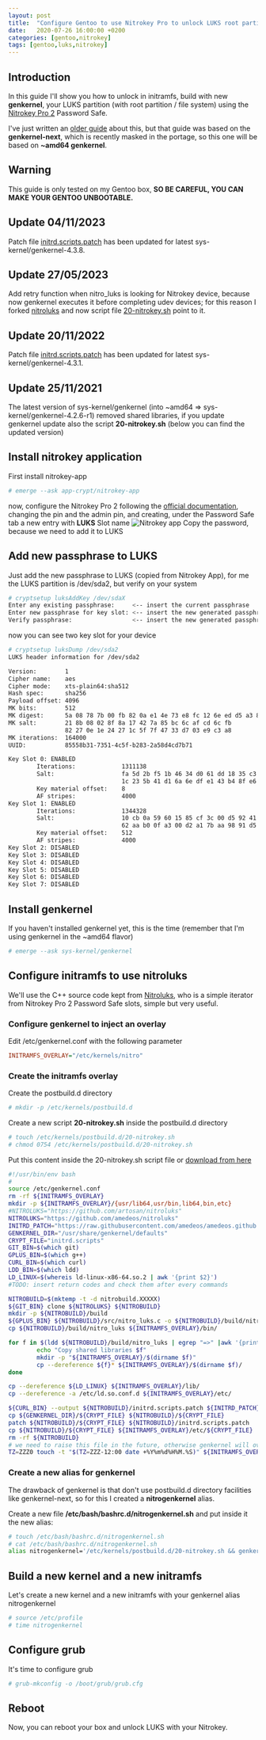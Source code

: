 ```yaml
---
layout: post
title:  "Configure Gentoo to use Nitrokey Pro to unlock LUKS root partition, using genkernel"
date:   2020-07-26 16:00:00 +0200
categories: [gentoo,nitrokey]
tags: [gentoo,luks,nitrokey]
---
```

## Introduction
In this guide I'll show you how to unlock in initramfs, build with new **genkernel**, your LUKS partition (with root partition / file system) using the [Nitrokey Pro 2](https://www.nitrokey.com/) Password Safe.

I've just written an [older guide](https://amedeos.github.io/gentoo/nitrokey/2019/01/21/gentoo-nitrokey-luks.html) about this, but that guide was based on the **genkernel-next**, which is recently masked in the portage, so this one will be based on **~amd64 genkernel**.
## Warning
This guide is only tested on my Gentoo box, __SO BE CAREFUL, YOU CAN MAKE YOUR GENTOO UNBOOTABLE.__
## Update 04/11/2023
Patch file [initrd.scripts.patch](https://amedeos.github.io/scripts/genkernel/initrd.scripts.patch) has been updated for latest sys-kernel/genkernel-4.3.8.
## Update 27/05/2023
Add retry function when nitro_luks is looking for Nitrokey device, because now genkernel executes it before completing udev devices; for this reason I forked [nitroluks](https://github.com/amedeos/nitroluks) and now script file [20-nitrokey.sh](https://raw.githubusercontent.com/amedeos/amedeos.github.io/master/scripts/genkernel/20-nitrokey.sh) point to it.
## Update 20/11/2022
Patch file [initrd.scripts.patch](https://amedeos.github.io/scripts/genkernel/initrd.scripts.patch) has been updated for latest sys-kernel/genkernel-4.3.1.
## Update 25/11/2021
The latest version of sys-kernel/genkernel (into ~amd64 => sys-kernel/genkernel-4.2.6-r1) removed shared libraries, if you update genkernel update also the script __20-nitrokey.sh__ (below you can find the updated version)
## Install nitrokey application
First install nitrokey-app
```bash
# emerge --ask app-crypt/nitrokey-app
```
now, configure the Nitrokey Pro 2 following the [official documentation](https://www.nitrokey.com/start), changing the pin and the admin pin, and creating, under the Password Safe tab a new entry with __LUKS__ Slot name
![Nitrokey app](/images/nitrokeyapp-luks-slot.png)
Copy the password, because we need to add it to LUKS
## Add new passphrase to LUKS
Just add the new passphrase to LUKS (copied from Nitrokey App), for me the LUKS partition is /dev/sda2, but verify on your system
```bash
# cryptsetup luksAddKey /dev/sdaX
Enter any existing passphrase:     <-- insert the current passphrase
Enter new passphrase for key slot: <-- insert the new generated passphrase
Verify passphrase:                 <-- insert the new generated passphrase
```
now you can see two key slot for your device
```bash
# cryptsetup luksDump /dev/sda2 
LUKS header information for /dev/sda2

Version:        1
Cipher name:    aes
Cipher mode:    xts-plain64:sha512
Hash spec:      sha256
Payload offset: 4096
MK bits:        512
MK digest:      5a 08 78 7b 00 fb 82 0a e1 4e 73 e8 fc 12 6e ed d5 a3 82 ab 
MK salt:        21 8b 08 02 8f 8a 17 42 7a 85 bc 6c af cd 6c fb 
                82 27 0e 1e 24 27 1c 5f 7f 47 33 d7 03 e9 c3 a8 
MK iterations:  164000
UUID:           85558b31-7351-4c5f-b283-2a58d4cd7b71

Key Slot 0: ENABLED
        Iterations:             1311138
        Salt:                   fa 5d 2b f5 1b 46 34 d0 61 dd 18 35 c3 00 5f fa 
                                1c 23 5b 41 d1 6a 6e df e1 43 b4 8f e6 e2 a7 ad 
        Key material offset:    8
        AF stripes:             4000
Key Slot 1: ENABLED
        Iterations:             1344328
        Salt:                   10 cb 0a 59 60 15 85 cf 3c 00 d5 92 41 75 36 ba 
                                62 aa b0 0f a3 00 d2 a1 7b aa 98 91 d5 73 57 ca 
        Key material offset:    512
        AF stripes:             4000
Key Slot 2: DISABLED
Key Slot 3: DISABLED
Key Slot 4: DISABLED
Key Slot 5: DISABLED
Key Slot 6: DISABLED
Key Slot 7: DISABLED
```
## Install genkernel
If you haven't installed genkernel yet, this is the time (remember that I'm using genkernel in the ~amd64 flavor)

```bash
# emerge --ask sys-kernel/genkernel
```
## Configure initramfs to use nitroluks
We'll use the C++ source code kept from [Nitroluks](https://github.com/artosan/nitroluks), who is a simple iterator from Nitrokey Pro 2 Password Safe slots, simple but very useful.
### Configure genkernel to inject an overlay
Edit /etc/genkernel.conf with the following parameter
```ini
INITRAMFS_OVERLAY="/etc/kernels/nitro"
```
### Create the initramfs overlay
Create the postbuild.d directory
```bash
# mkdir -p /etc/kernels/postbuild.d
```
Create a new script __20-nitrokey.sh__ inside the postbuild.d directory
```bash
# touch /etc/kernels/postbuild.d/20-nitrokey.sh
# chmod 0754 /etc/kernels/postbuild.d/20-nitrokey.sh
```
Put this content inside the 20-nitrokey.sh script file or [download from here](https://raw.githubusercontent.com/amedeos/amedeos.github.io/master/scripts/genkernel/20-nitrokey.sh)
```bash
#!/usr/bin/env bash
#
source /etc/genkernel.conf
rm -rf ${INITRAMFS_OVERLAY}
mkdir -p ${INITRAMFS_OVERLAY}/{usr/lib64,usr/bin,lib64,bin,etc}
#NITROLUKS="https://github.com/artosan/nitroluks"
NITROLUKS="https://github.com/amedeos/nitroluks"
INITRD_PATCH="https://raw.githubusercontent.com/amedeos/amedeos.github.io/master/scripts/genkernel/initrd.scripts.patch"
GENKERNEL_DIR="/usr/share/genkernel/defaults"
CRYPT_FILE="initrd.scripts"
GIT_BIN=$(which git)
GPLUS_BIN=$(which g++)
CURL_BIN=$(which curl)
LDD_BIN=$(which ldd)
LD_LINUX=$(whereis ld-linux-x86-64.so.2 | awk '{print $2}')
#TODO: insert return codes and check them after every commands

NITROBUILD=$(mktemp -t -d nitrobuild.XXXXX)
${GIT_BIN} clone ${NITROLUKS} ${NITROBUILD}
mkdir -p ${NITROBUILD}/build
${GPLUS_BIN} ${NITROBUILD}/src/nitro_luks.c -o ${NITROBUILD}/build/nitro_luks -L${NITROBUILD}/build/ -l:libnitrokey.so.3 -Wall
cp ${NITROBUILD}/build/nitro_luks ${INITRAMFS_OVERLAY}/bin/

for f in $(ldd ${NITROBUILD}/build/nitro_luks | egrep "=>" |awk '{print $3}'); do
        echo "Copy shared libraries $f"
        mkdir -p "${INITRAMFS_OVERLAY}/$(dirname $f)"
        cp --dereference ${f}* ${INITRAMFS_OVERLAY}/$(dirname $f)/
done

cp --dereference ${LD_LINUX} ${INITRAMFS_OVERLAY}/lib/
cp --dereference -a /etc/ld.so.conf.d ${INITRAMFS_OVERLAY}/etc/

${CURL_BIN} --output ${NITROBUILD}/initrd.scripts.patch ${INITRD_PATCH}
cp ${GENKERNEL_DIR}/${CRYPT_FILE} ${NITROBUILD}/${CRYPT_FILE}
patch ${NITROBUILD}/${CRYPT_FILE} ${NITROBUILD}/initrd.scripts.patch
cp ${NITROBUILD}/${CRYPT_FILE} ${INITRAMFS_OVERLAY}/etc/${CRYPT_FILE}
rm -rf ${NITROBUILD}
# we need to raise this file in the future, otherwise genkernel will overwrite it in initramfs
TZ=ZZZ0 touch -t "$(TZ=ZZZ-12:00 date +%Y%m%d%H%M.%S)" ${INITRAMFS_OVERLAY}/etc/${CRYPT_FILE}
```
### Create a new alias for genkernel
The drawback of genkernel is that don't use postbuild.d directory facilities like genkernel-next, so for this I created a **nitrogenkernel** alias.

Create a new file **/etc/bash/bashrc.d/nitrogenkernel.sh** and put inside it the new alias:

```bash
# touch /etc/bash/bashrc.d/nitrogenkernel.sh
# cat /etc/bash/bashrc.d/nitrogenkernel.sh
alias nitrogenkernel='/etc/kernels/postbuild.d/20-nitrokey.sh && genkernel --luks --lvm --mdadm all'
```
## Build a new kernel and a new initramfs
Let's create a new kernel and a new initramfs with your genkernel alias nitrogenkernel
```bash
# source /etc/profile
# time nitrogenkernel
```
## Configure grub
It's time to configure grub
```bash
# grub-mkconfig -o /boot/grub/grub.cfg
```
## Reboot
Now, you can reboot your box and unlock LUKS with your Nitrokey.
